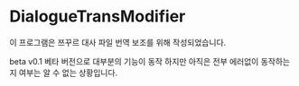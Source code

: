 # DialogueTransModifier
이 프로그램은 쯔꾸르 대사 파일 번역 보조를 위해 작성되었습니다.

beta v0.1
베타 버전으로 대부분의 기능이 동작 하지만 아직은 전부 에러없이 동작하는지 여부는 알 수 없는 상황입니다.
